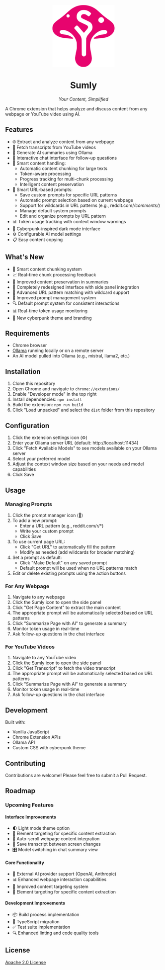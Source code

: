 <div align="center">
  <img src="assets/logo.svg" alt="Sumly Logo" width="200"/>
  <h1>Sumly</h1>
  <p><em>Your Content, Simplified</em></p>
</div>

A Chrome extension that helps analyze and discuss content from any webpage or YouTube video using AI.

## Features

- 🌐 Extract and analyze content from any webpage
- 🎥 Fetch transcripts from YouTube videos
- 🤖 Generate AI summaries using Ollama
- 💬 Interactive chat interface for follow-up questions
- 🎨 Smart content handling:
  - Automatic content chunking for large texts
  - Token-aware processing
  - Progress tracking for multi-chunk processing
  - Intelligent content preservation
- 🎨 Smart URL-based prompts:
  - Save custom prompts for specific URL patterns
  - Automatic prompt selection based on current webpage
  - Support for wildcards in URL patterns (e.g., reddit.com/*/comments/*)
  - Manage default system prompts
  - Edit and organize prompts by URL pattern
- 📊 Token usage tracking with context window warnings
- 🎨 Cyberpunk-inspired dark mode interface
- ⚙️ Configurable AI model settings
- 📋 Easy content copying

## What's New

- 🔄 Smart content chunking system
- 📈 Real-time chunk processing feedback
- 🎯 Improved content preservation in summaries
- 🔄 Completely redesigned interface with side panel integration
- 🎯 Advanced URL pattern matching with wildcard support
- 📝 Improved prompt management system
- 🔍 Default prompt system for consistent interactions
- 📊 Real-time token usage monitoring
- 🎨 New cyberpunk theme and branding

## Requirements

- Chrome browser
- [Ollama](https://ollama.ai/) running locally or on a remote server
- An AI model pulled into Ollama (e.g., mistral, llama2, etc.)

## Installation

1. Clone this repository
2. Open Chrome and navigate to `chrome://extensions/`
3. Enable "Developer mode" in the top right
4. Install dependencies: `npm install`
5. Build the extension: `npm run build`
6. Click "Load unpacked" and select the `dist` folder from this repository

## Configuration

1. Click the extension settings icon (⚙️)
2. Enter your Ollama server URL (default: http://localhost:11434)
3. Click "Fetch Available Models" to see models available on your Ollama server
4. Select your preferred model
5. Adjust the context window size based on your needs and model capabilities
6. Click Save

## Usage

### Managing Prompts
1. Click the prompt manager icon (📝)
2. To add a new prompt:
   - Enter a URL pattern (e.g., reddit.com/r/*)
   - Write your custom prompt
   - Click Save
3. To use current page URL:
   - Click "Get URL" to automatically fill the pattern
   - Modify as needed (add wildcards for broader matching)
4. Set a prompt as default:
   - Click "Make Default" on any saved prompt
   - Default prompt will be used when no URL patterns match
5. Edit or delete existing prompts using the action buttons

### For Any Webpage
1. Navigate to any webpage
2. Click the Sumly icon to open the side panel
3. Click "Get Page Content" to extract the main content
4. The appropriate prompt will be automatically selected based on URL patterns
5. Click "Summarize Page with AI" to generate a summary
6. Monitor token usage in real-time
7. Ask follow-up questions in the chat interface

### For YouTube Videos
1. Navigate to any YouTube video
2. Click the Sumly icon to open the side panel
3. Click "Get Transcript" to fetch the video transcript
4. The appropriate prompt will be automatically selected based on URL patterns
5. Click "Summarize Page with AI" to generate a summary
6. Monitor token usage in real-time
7. Ask follow-up questions in the chat interface

## Development

Built with:
- Vanilla JavaScript
- Chrome Extension APIs
- Ollama API
- Custom CSS with cyberpunk theme

## Contributing

Contributions are welcome! Please feel free to submit a Pull Request.

## Roadmap

### Upcoming Features

#### Interface Improvements
- 🌓 Light mode theme option
- 🎯 Element targeting for specific content extraction
- 📜 Auto-scroll webpage content integration
- 🔄 Save transcript between screen changes
- 🎛️ Model switching in chat summary view

#### Core Functionality
- 🤖 External AI provider support (OpenAI, Anthropic)
- 📊 Enhanced webpage interaction capabilities
- 🎯 Improved content targeting system
- 🎯 Element targeting for specific content extraction

#### Development Improvements
- 📦 Build process implementation
- 🔧 TypeScript migration
- ✅ Test suite implementation
- 🔍 Enhanced linting and code quality tools

## License

[Apache 2.0 License](LICENSE)
